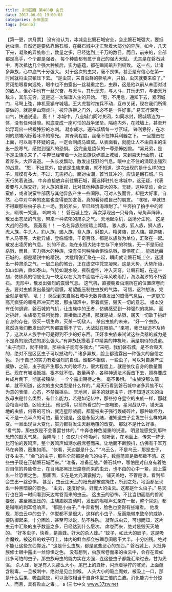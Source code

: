 ```yaml
---
title: 永恒国度 第488章 虫云
date: 2017-06-01 19:00:03
categories: 永恒国度
tags: [Hannb]
---
```


【第一更，求月票】
没有谁认为，冰城会比磐石城安全，会比磐石城强大，要抵达虫潮，自然还是要依靠磐石城，在磐石城中才汇聚着大部分的异族，如今，几天下来，凝聚的异族修士，数量之多，已经达到上千万的数目，而且，前来的，全部都是高手，个个都是强者。
每个种族都有属于自己的强大天赋。
尤其是在磐石城中，再次抵达几个强大种族后，实力底蕴，都在瞬间飙升到极致。
这一点，让诸多异族，心中底气十分强大。
对于这次的虫灾，毫不畏惧，甚至是有信心在第一时间就将虫灾镇压下去。
“是虫灾，来自虫群的嘶吼声，只怕，虫灾就要来临了。”
贾诩抬眼看向远处，眼中也不由露出一丝凝重之色，虫群，这是他以前从未面对过的敌人，但心中也有一丝兴奋，与天斗，其乐无穷，与人斗，其乐无穷，与诸天万敌斗，其乐无穷。这是这一次璀璨人生的开始。
“恩，不用急，通知下去，紧闭城门，弓弩上弦，神机营镇守城墙。王大虎暂时按兵不动，互市关闭，现在我们所需要做的，就是坐山观虎斗。被异族拒之门外，未必不是一件好事。”
易天行深吸一口气，快速说道。
轰！！
冰城中，八座城门同时关闭，如同冰封，跟城墙连为一体，没有任何缝隙。彻底变成一座可怕的战争堡垒。隔绝内外，在城墙上，甚至开始浮现出一根根狰狞的冰刺。
凝水成冰，遍布城墙每一寸区域。
锋利狰狞，在冰刺的顶端闪烁着冰冷的寒光。
其锋利程度，丝毫不在神兵利器之下。
一旦撞击在上面，可以毫不怀疑的说，一定会刺成马蜂窝。从表面看，就能让人不由自主的生出一股寒气，感觉到强烈的恐惧。
这完全是蛰伏的一尊恐怖凶兽。
“易兄弟，是不是虫族杀来了。”
牛奔已经带着一大批蛮族快步踏上城墙，来到易天行面前，扛着斧头，大声说道。一头长发飘动，散发出狂野的气息。眼中止不住的涌现出强烈的战意。
“恩，不出意外，应该是虫族来袭，就不知道，这次出现的是什么样的虫子。规模有多大。不过，无需担心，面对虫潮，首当其冲的，应该是磐石城。”
易天行笑着说道。
牛奔直接放弃前往磐石城，而选择驻扎在冰城中，这无疑，代表着要与人族交好，对人族的重视，比对其他种族要大的多。无疑，这种举动，会让蛮族，或者说蛮牛部落与其他异族产生一些间隙。可对人族而言，却是大好事。自然，心中对牛奔的态度也变得更加友善。真的看待成自己的朋友。
“嘿嘿，早就恨不得跟那些虫子杀上一场，我的斧头，早已经饥渴难耐了。”
牛奔拍了拍手中的斧头，咧嘴一笑道。
呜呜呜！！
磐石城上空，再次浮现出一只号角，号角声阵阵，散发出苍茫的气息，带来一种浓郁的肃杀之气。
天地起杀机，战场分生死。
这是大战的召唤。
轰轰轰！！
一名名异族纷纷踏上城墙。
狼人族，狐人族，狮人族，虎人族，牛头人，豹人族，蝎人族，食人族，豺狼人。精灵族，蛇人族。娜迦族，半人马等等，大批异族，登临城墙，千奇百怪，都是以族群为单位，汇聚在一起。
散发出凌厉的气息。
别的不说，能在永恒大陆中生存下来的种族，无一不是历经杀戮，而且，实力强大的种族，没有任何种族会惧怕杀戮，畏惧死亡。
能抵达磐石城的，都是精锐中的精锐。
大批精锐汇聚在一起，瞬间就让磐石城上空，迷漫出一种肃杀之气，一层血色的煞云，正在虚空中凭空凝聚。这是大势，大势所趋，如山如岳，重如泰山。气势如潮水般，撕裂虚空，冲入天穹。让磐石城，在这一刻，仿佛真的彻底化为一块足以在大海中面临千万年风吹雨打，海浪潮汐的不朽磐石。
无形中，散发出强烈的震慑气息。
这气机，直接朝着虫潮所在的位置席卷而去。要对虫族发出最强的震慑。希望能压制住虫族的气势。
可惜，这种想法，完全就是奢望。
吼！！
感受到来自磐石城中无数异族发出的威慑气息后，一道更加高亢疯狂的嘶吼声冲天而起，那虫啸声中，带着疯狂，毁灭一切的意志。
根本没有任何退避，磐石城的气机，让虫族中的王者，仿佛感受到一种强烈的挑衅。
面对挑衅，虫族毫无任何犹豫，直接做出选择，那就是战，杀戮，屠灭一切敢于挑衅自身的存在，毁灭一切生命，灭杀一切敌人。
杀出虫族的未来。
“好一个虫族，竟然连我们散发出的气势都震慑不了它，大战就在眼前。”
“来吧，我已经迫不及待了，这次从人族手中可是得到不少的好东西。正好拿虫族来试试这些兵器的威力是不是真的跟讲述的那么强大。”有异族抚摸着手中精美的神机弩，满是期待的说道。
“虫子而已，就不相信，那些虫子能有多强大。”
“来吧，我们磐石城，是不会毁灭的，绝对不是区区虫子可以撼动的。”
诸多异族，脸上都流露出一种强大的自信之色。
对于自己的实力有着强烈的自信。谁都不相信，一些虫子，可以对自身产生威胁，之前，虫子能产生那么大的破坏力，很大程度上，就是依仗自身的数量而已。现在有城墙抵挡，根本就不怕，数量再多，各种神通法术轰击下去，照样要成片成片倒下，彻底被镇杀。
一个个露出期待之色。
毫不畏惧。
“虫族没那么简单，就不知道，这次的虫灾类型是什么样的。”
易天行看到磐石城中诸多异族不以为意的表情，心态，不禁摇摇头。
天地间，最多的就是虫子，还不知道这次的虫族母虫是什么类型，有什么能力，若是如记忆中，那些掠夺星空的虫族一样，那就会相当可怕，凶险无比。
他记得，以前所看过的一部电影，星河战队中，铺天盖地的虫族，何等的可怕，就连星际战舰，都能被虫子强行轰成碎片，那种破坏力，可不是一点半点的可怕，最关键是，这是永恒大陆，谁知道虫子会发生什么样的异变。一旦出现巨大变化，实力都将发生天翻地覆的改变。
那就不是什么好事。
“看气势，那虫族是不会善罢甘休的。”
牛奔也神色凝重的说道。
明显能感觉到那种恐怖的毁灭气息。
轰隆隆！！
仅仅几个呼吸间，就听到，在地面上，传来一阵无比可怕的轰鸣声，整个轰鸣声如潮水般席卷而来。让地面不断颤抖，仿佛有千军万马在奔腾，密集如雨。
“快看，天边那是什么。”
“乌云么。不是乌云，那是虫子，好多虫子。”
“会飞的虫子，那些全部都是会飞的虫子。数量简直是数都数不清。这些虫子现在正朝磐石城而来。”
“准备，准备迎战。”
磐石城中，哪怕是对自身有着绝对自信的异族修士，在目睹那黑压压席卷而来的虫云，也不由的心中一紧，脸上露出一丝恐惧之色。
那画面，实在是太充满震撼力。
铺天盖地，不管是谁，看到都会生出一丝恐惧。
甚至，虫云连天上的阳光都被遮掩住，所到之处，地面都呈现出一种黑暗般的景色。
“虫云，速度好快，好庞大的虫云。这都是什么虫子。”
易天行也在第一时间看到天边席卷而来的虫云。
这虫云的恐怖，不比当初面临的兽潮要弱，甚至黑压压的，虫族翅膀震动时，发出的嗡嗡声汇聚在一起，整个耳边，都是嗡嗡的刺耳怪响声。
“都是小虫子。”
牛奔看到，脸色也变得有些难看。
他发现，那虫云中的虫子，体型都不是很大，这样的小虫子，反而能带来致命的威胁，要防御起来，十分困难，甚至可以说，防不胜防。
凝聚成虫云，可想而知，这片虫云中汇聚的虫子数量之多，已经达到什么层次。
席卷而来，绝对是毁天灭地的。
“好多虫子，快看，是毒蜂。好大的杀人蜂。”
“蚊子，如此大的蚊子，这是吸血魔蚊，被这样的蚊子叮上，体内的鲜血都会被瞬息间吸干大半。十分凶残。绝对不能让这些东西靠近。”
“这是什么虫族，都是这些恶心的东西。”
磐石城上，大批异族修士眼中露出一丝惊惧之色。
没有想到，虫族席卷而来的虫云中，会存在着如此多可怕的虫子，那虫族母虫的能力实在太强，连这些虫子都能汇聚过去，甘为先驱。
杀人蜂，足足有人头那么大小，尾巴上的蜂针，闪烁着狰狞的寒光，上面蕴含剧毒，一旦被刺中，绝对是见血封喉。
人头大小的吸血魔蚊，被吸上一口，那是什么后果，吸血魔蚊，可以汲取相当于自身体型三倍的血液。消化能力十分惊人，而且，具有败血之毒。。
a
(三七中文 www.37zw.net